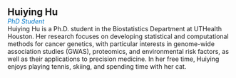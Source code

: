 **<span style="font-size: 1.5em;">Huiying Hu</span>**  
<span style="color: #007acc;"><i>PhD Student</i></span>  
Huiying Hu is a Ph.D. student in the Biostatistics Department at UTHealth Houston. Her research focuses on developing statistical and computational methods for cancer genetics, with particular interests in genome-wide association studies (GWAS), proteomics, and environmental risk factors, as well as their applications to precision medicine. In her free time, Huiying enjoys playing tennis, skiing, and spending time with her cat.
